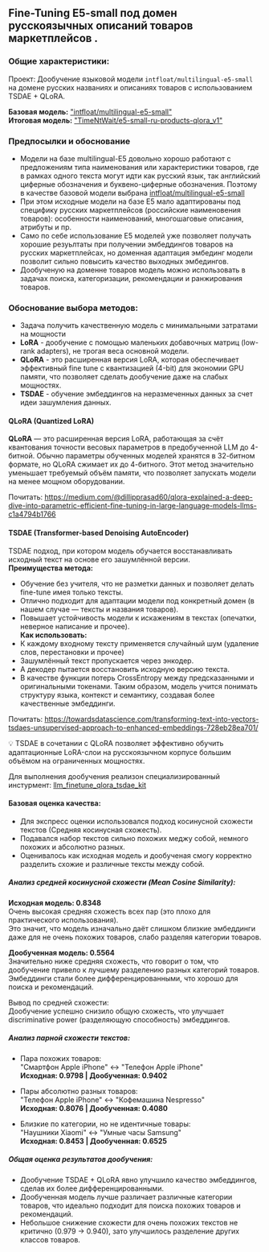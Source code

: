 ## Fine-Tuning E5-small под домен русскоязычных описаний товаров маркетплейсов .

### Общие характеристики:  
Проект: Дообучение языковой модели `intfloat/multilingual-e5-small` на домене русских названиях и описаниях товаров с использованием TSDAE + QLoRA. 

**Базовая модель:** ["intfloat/multilingual-e5-small"](https://huggingface.co/intfloat/multilingual-e5-small)      
**Итоговая модель:** ["TimeNtWait/e5-small-ru-products-qlora_v1"](https://huggingface.co/TimeNtWait/e5-small-ru-products-qlora_v1)  


### Предпосылки и обоснование
- Модели на базе multilingual-E5 довольно хорошо работают с предложениям типа наименования или характеристики товаров, где в рамках одного текста могут идти как русский язык, так английский циферные обозначения и буквено-циферные обозначения. Поэтому в качестве базовой модели выбрана [intfloat/multilingual-e5-small](https://huggingface.co/intfloat/multilingual-e5-small)    
- При этом исходные модели на базе E5 мало адаптированы под специфику русских маркетплейсов (российские наименовения товаров): особенности наименований, многошаговые описания, атрибуты и пр.
- Само по себе использование E5 моделей уже позволяет получать хорошие резуьлтаты при получении эмбеддингов товаров на русских маркетплейсах, но доменная адаптация эмбединг модели позволит сильно повысить качество выходных эмбедингов.        
- Дообученую на доменне товаров модель можно использовать в задачах поиска, категоризации, рекомендации и ранжирования товаров.


### Обоснование выбора методов:
- Задача получить качественную модель с минимальными затратами на мощности
- **LoRA** - дообучение с помощью маленьких добавочных матриц (low-rank adapters), не трогая веса основной модели.
- **QLoRA** - это расширенная версия LoRA, которая обеспечивает эффективный fine tune с квантизацией (4-bit) для экономии GPU памяти, что позволяет сделать дообучение даже на слабых мощностях.
- **TSDAE** - обучение эмбеддингов на неразмеченных данных за счет идеи зашумления данных.

#### QLoRA (Quantized LoRA) 
**QLoRA** — это расширенная версия LoRA, работающая за счёт квантования точности весовых параметров в предобученной LLM до 4-битной. Обычно параметры обученных моделей хранятся в 32-битном формате, но QLoRA сжимает их до 4-битного. Этот метод значительно уменьшает требуемый объём памяти, что позволяет запускать модели на менее мощном оборудовании.

Почитать: 
https://medium.com/@dillipprasad60/qlora-explained-a-deep-dive-into-parametric-efficient-fine-tuning-in-large-language-models-llms-c1a4794b1766

#### TSDAE (Transformer-based Denoising AutoEncoder)
TSDAE подход, при котором модель обучается восстанавливать исходный текст на основе его зашумлённой версии.  
**Преимущества метода:**
- Обучение без учителя, что не разметки данных и позволяет делать fine-tune имея только тексты. 
- Отлично подходит для адаптации модели под конкретный домен (в нашем случае — тексты и названия товаров).  
- Повышает устойчивость модели к искажениям в текстах (опечатки, неверное написание и прочее).  
**Как использовать:**
- К каждому входному тексту применяется случайный шум (удаление слов, перестановки и прочее)
- Зашумлённый текст пропускается через энкодер.
- А декодер пытается восстановить исходную версию текста.
- В качестве функции потерь CrossEntropy между предсказанными и оригинальными токенами.
Таким образом, модель учится понимать структуру языка, контекст и семантику, создавая более качественные эмбеддинги.

Почитать: 
https://towardsdatascience.com/transforming-text-into-vectors-tsdaes-unsupervised-approach-to-enhanced-embeddings-728eb28ea701/


💡 TSDAE в сочетании с QLoRA позволяет эффективно обучить адаптационные LoRA-слои на русскоязычном корпусе большим объёмом на ограниченных мощностях.

Для выполнения дообучения реализон специализированный инстурмент: [llm_finetune_qlora_tsdae_kit](https://github.com/TimeNtWait/llm_finetune_qlora_tsdae_kit)   



#### Базовая оценка качества:  
- Для экспресс оценки использовался подход косинусной схожести текстов (Средняя косинусная схожесть).  
- Подавался набор текстов сильно похожих меджу собой, немного похожих и абсолютно разных.  
- Оценивалось как исходная модель и дообученая смогу корректно разделить схожие и различные тексты между собой.

##### Анализ средней косинусной схожести (Mean Cosine Similarity):  
**Исходная модель: 0.8348**  
Очень высокая средняя схожесть всех пар (это плохо для практического использования).  
Это значит, что модель изначально даёт слишком близкие эмбеддинги даже для не очень похожих товаров, слабо разделяя категории товаров.  

**Дообученная модель: 0.5564**  
Значительно ниже средняя схожесть, что говорит о том, что дообучение привело к лучшему разделению разных категорий товаров.  
Эмбеддинги стали более дифференцированными, что хорошо для поиска и рекомендаций.  

Вывод по средней схожести:  
Дообучение успешно снизило общую схожесть, что улучшает discriminative power (разделяющую способность) эмбеддингов.

##### Анализ парной схожести текстов:
- Пара похожих товаров:  
"Смартфон Apple iPhone" ↔ "Телефон Apple iPhone"  
**Исходная: 0.9798 | Дообученная: 0.9402**    


- Пары абсолютно разных товаров:  
"Телефон Apple iPhone" ↔ "Кофемашина Nespresso"  
**Исходная: 0.8076 | Дообученная: 0.4080**  


- Близкие по категории, но не идентичные товары:  
"Наушники Xiaomi" ↔ "Умные часы Samsung"  
**Исходная: 0.8453 | Дообученная: 0.6525**    

##### Общая оценка результатов дообучения:
- Дообучение TSDAE + QLoRA явно улучшило качество эмбеддингов, сделав их более дифференцированными.  
- Дообученная модель лучше различает различные категории товаров, что идеально подходит для поиска похожих товаров и рекомендаций.  
- Небольшое снижение схожести для очень похожих текстов не критично (0.979 -> 0.940), зато улучшилось разделение других классов товаров.    



